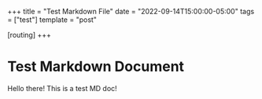 +++
title = "Test Markdown File"
date = "2022-09-14T15:00:00-05:00"
tags = ["test"]
template = "post"

[routing]
+++

# Test Markdown Document
Hello there! This is a test MD doc!